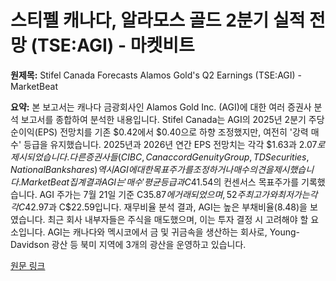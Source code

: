 # 스티펠 캐나다, 알라모스 골드 2분기 실적 전망 (TSE:AGI) - 마켓비트

**원제목:** Stifel Canada Forecasts Alamos Gold's Q2 Earnings (TSE:AGI) - MarketBeat

**요약:** 본 보고서는 캐나다 금광회사인 Alamos Gold Inc. (AGI)에 대한 여러 증권사 분석 보고서를 종합하여 분석한 내용입니다. Stifel Canada는 AGI의 2025년 2분기 주당순이익(EPS) 전망치를 기존 $0.42에서 $0.40으로 하향 조정했지만, 여전히 '강력 매수' 등급을 유지했습니다.  2025년과 2026년 연간 EPS 전망치는 각각 $1.63과 $2.07로 제시되었습니다. 다른 증권사들(CIBC, Canaccord Genuity Group, TD Securities, National Bankshares) 역시 AGI에 대한 목표주가를 조정하거나 매수 의견을 제시했습니다. MarketBeat 집계 결과 AGI는 '매수' 평균 등급과 C$41.54의 컨센서스 목표주가를 기록했습니다.  AGI 주가는 7월 21일 기준 C$35.87에 거래되었으며, 52주 최고가와 최저가는 각각 C$42.97과 C$22.59입니다.  재무비율 분석 결과, AGI는 높은 부채비율(8.48)을 보였습니다.  최근 회사 내부자들은 주식을 매도했으며, 이는 투자 결정 시 고려해야 할 요소입니다.  AGI는 캐나다와 멕시코에서 금 및 귀금속을 생산하는 회사로, Young-Davidson 광산 등 북미 지역에 3개의 광산을 운영하고 있습니다.

[원문 링크](https://www.marketbeat.com/instant-alerts/stifel-canada-forecasts-alamos-golds-q2-earnings-tseagi-2025-07-23/)
